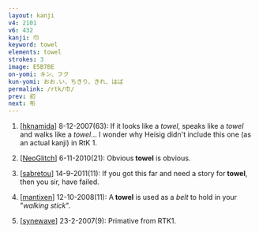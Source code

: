 ```yaml
---
layout: kanji
v4: 2101
v6: 432
kanji: 巾
keyword: towel
elements: towel
strokes: 3
image: E5B7BE
on-yomi: キン、フク
kun-yomi: おお.い、ちきり、きれ、はば
permalink: /rtk/巾/
prev: 初
next: 布
---
```


1) [<a href="http://kanji.koohii.com/profile/hknamida">hknamida</a>] 8-12-2007(63): If it looks like a <em>towel</em>, speaks like a <em>towel</em> and walks like a <em>towel</em>... I wonder why Heisig didn&#039;t include this one (as an actual kanji) in RtK 1.

2) [<a href="http://kanji.koohii.com/profile/NeoGlitch">NeoGlitch</a>] 6-11-2010(21): Obvious<strong> towel</strong> is obvious.

3) [<a href="http://kanji.koohii.com/profile/sabretou">sabretou</a>] 14-9-2011(11): If you got this far and need a story for<strong> towel</strong>, then you sir, have failed.

4) [<a href="http://kanji.koohii.com/profile/mantixen">mantixen</a>] 12-10-2008(11): A<strong> towel</strong> is used as a <em>belt</em> to hold in your &quot;<em>walking stick</em>&quot;.

5) [<a href="http://kanji.koohii.com/profile/synewave">synewave</a>] 23-2-2007(9): Primative from RTK1.

